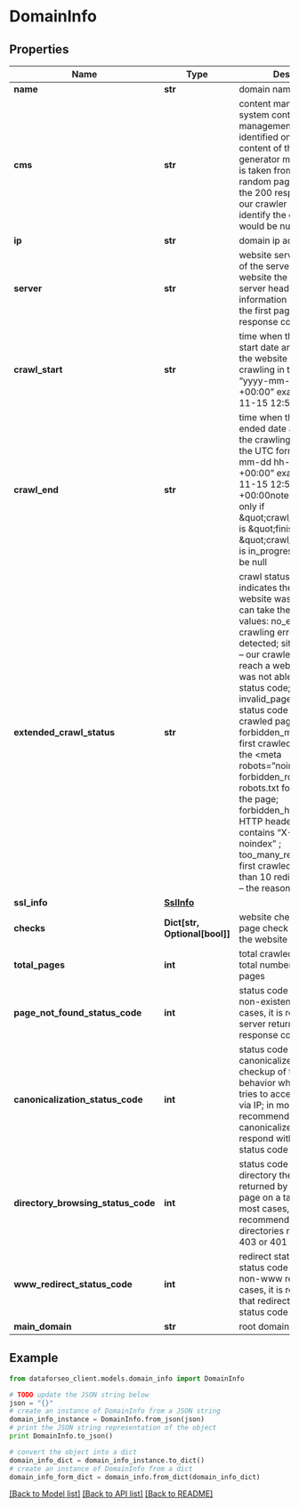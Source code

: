 # DomainInfo


## Properties

Name | Type | Description | Notes
------------ | ------------- | ------------- | -------------
**name** | **str** | domain name | [optional] 
**cms** | **str** | content management system content management system identified on a website the content of the generator meta tag the data is taken from the first random page that returns the 200 response code if our crawler was unable to identify the cms, the value would be null | [optional] 
**ip** | **str** | domain ip address | [optional] 
**server** | **str** | website server the version of the server detected on a website the content of the server header the information is taken from the first page which response code is 200 | [optional] 
**crawl_start** | **str** | time when the crawling start date and time when the website was sent for crawling in the UTC format: “yyyy-mm-dd hh-mm-ss +00:00” example: 2019-11-15 12:57:46 +00:00 | [optional] 
**crawl_end** | **str** | time when the crawling ended date and time when the crawling was finished in the UTC format: “yyyy-mm-dd hh-mm-ss +00:00” example: 2019-11-15 12:57:46 +00:00note: informative only if \&quot;crawl_progress\&quot; is \&quot;finished\&quot; if \&quot;crawl_progress\&quot; is in_progress, the value will be null | [optional] 
**extended_crawl_status** | **str** | crawl status and errors indicates the reason why a website was not crawled; can take the following values: no_errors – no crawling errors were detected; site_unreachable – our crawler could not reach a website and thus was not able to obtain a status code; invalid_page_status_code – status code of the first crawled page &gt;&#x3D; 400; forbidden_meta_tag – the first crawled page contains the &lt;meta robots&#x3D;”noindex”&gt; tag; forbidden_robots – robots.txt forbids crawling the page; forbidden_http_header – HTTP header of the page contains “X-Robots-Tag: noindex” ; too_many_redirects – the first crawled page has more than 10 redirects; unknown – the reason is unknown | [optional] 
**ssl_info** | [**SslInfo**](SslInfo.md) |  | [optional] 
**checks** | **Dict[str, Optional[bool]]** | website checks other on-page check-ups related to the website | [optional] 
**total_pages** | **int** | total crawled pages the total number of crawled pages | [optional] 
**page_not_found_status_code** | **int** | status code returned by a non-existent page in most cases, it is recommended a server returns a 404 response code | [optional] 
**canonicalization_status_code** | **int** | status code returned by a canonicalized page the checkup of the server behavior when our crawler tries to access the website via IP; in most cases, it is recommended that canonicalized pages respond with a 301 or 302 status code | [optional] 
**directory_browsing_status_code** | **int** | status code returned by a directory the status code returned by a directory page on a target website in most cases, it is recommended that directories respond with a 403 or 401 status code | [optional] 
**www_redirect_status_code** | **int** | redirect status code the status code of the www to non-www redirect in most cases, it is recommended that redirect returns a 301 status code | [optional] 
**main_domain** | **str** | root domain name | [optional] 

## Example

```python
from dataforseo_client.models.domain_info import DomainInfo

# TODO update the JSON string below
json = "{}"
# create an instance of DomainInfo from a JSON string
domain_info_instance = DomainInfo.from_json(json)
# print the JSON string representation of the object
print DomainInfo.to_json()

# convert the object into a dict
domain_info_dict = domain_info_instance.to_dict()
# create an instance of DomainInfo from a dict
domain_info_form_dict = domain_info.from_dict(domain_info_dict)
```
[[Back to Model list]](../README.md#documentation-for-models) [[Back to API list]](../README.md#documentation-for-api-endpoints) [[Back to README]](../README.md)


